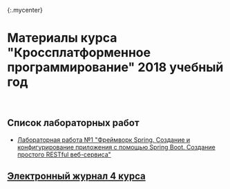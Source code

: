 {:.mycenter}
# Материалы курса "Кроссплатформенное программирование" 2018 учебный год
<br />

## Список лабораторных работ
* [Лабораторная работа №1 "Фреймворк Spring. Создание и конфигурирование приложения с помощью Spring Boot. Создание простого RESTful веб-сервиса"]()


## [Электронный журнал 4 курса]()

<style>
.mycenter {
    text-align:center;
}
</style>
